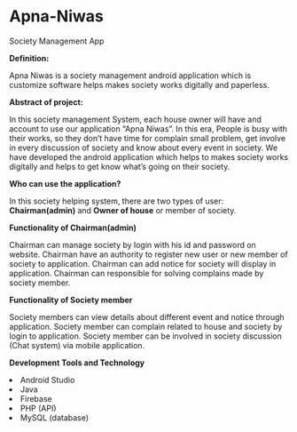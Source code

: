 # Apna-Niwas
Society Management App

<B>Definition:</b>

Apna Niwas is a society management android application which is customize software helps
makes society works digitally and paperless.

<b>Abstract of project:</b>

In this society management System, each house owner will have and account to use our
application “Apna Niwas”. In this era, People is busy with their works, so they don’t have time for
complain small problem, get involve in every discussion of society and know about every event
in society. We have developed the android application which helps to makes society works
digitally and helps to get know what’s going on their society.

<b>Who can use the application?</b>

In this society helping system, there are two types of user: <b>Chairman(admin)</b> and <b>Owner of
house</b> or member of society.

<b>Functionality of Chairman(admin)</b>

Chairman can manage society by login with his id and password on website.
Chairman have an authority to register new user or new member of society to application.
Chairman can add notice for society will display in application.
Chairman can responsible for solving complains made by society member.

<b>Functionality of Society member</b>

Society members can view details about different event and notice through application.
Society member can complain related to house and society by login to application.
Society member can be involved in society discussion (Chat system) via mobile application.

<b>Development Tools and Technology</b>
<li>Android Studio</li>
<li>Java</li>
<li>Firebase</li>
<li>PHP (API)</li>
<li>MySQL (database)</li>

